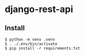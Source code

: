 # django-rest-api

## Install

```shell
$ python -m venv .venv
$ . ./.env/bin/activate
$ pip install -r requirements.txt
```


